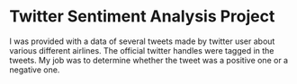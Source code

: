 # Twitter Sentiment Analysis Project
I was provided with a data of several tweets made by twitter user about various different airlines. The official twitter handles were tagged in the tweets. My job was to determine whether the tweet was a positive one or a negative one.
